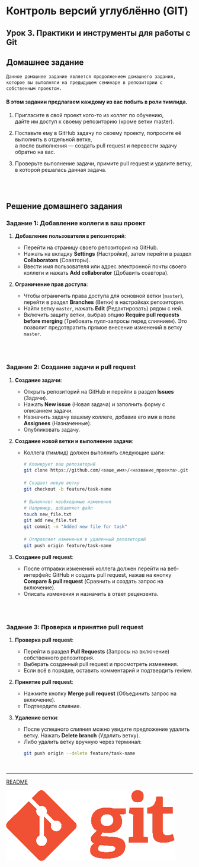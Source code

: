 # Контроль версий углублённо (GIT)
## Урок 3. Практики и инструменты для работы с Git
## Домашнее задание

```
Данное домашнее задание является продолжением домашнего задания, 
которое вы выполняли на предыдущем семинаре в репозитории с собственным проектом.
```

#### В этом задании предлагаем каждому из вас побыть в роли тимлида.

1. Пригласите в свой проект кого-то из коллег по обучению, <br> дайте им доступ к своему репозиторию (кроме ветки master).

2. Поставьте ему в GitHub задачу по своему проекту, попросите её выполнить в отдельной ветке, <br> а после выполнения — создать pull request и перевести задачу обратно на вас.

3. Проверьте выполнение задачи, примите pull request и удалите ветку, в которой решалась данная задача.

<br><br>

## Решение домашнего задания
### Задание 1: Добавление коллеги в ваш проект

1. **Добавление пользователя в репозиторий**:
    - Перейти на страницу своего репозитория на GitHub.
    - Нажать на вкладку **Settings** (Настройки), затем перейти в раздел **Collaborators** (Соавторы).
    - Ввести имя пользователя или адрес электронной почты своего коллеги и нажать **Add collaborator** (Добавить соавтора).

2. **Ограничение прав доступа**:
    - Чтобы ограничить права доступа для основной ветки (`master`), перейти в раздел **Branches** (Ветки) в настройках репозитория.
    - Найти ветку `master`, нажать **Edit** (Редактировать) рядом с ней.
    - Включить защиту ветки, выбрав опцию **Require pull requests before merging** (Требовать пулл-запросы перед слиянием). Это позволит предотвратить прямое внесение изменений в ветку `master`.

<br><br>

### Задание 2: Создание задачи и pull request

1. **Создание задачи**:
    - Открыть репозиторий на GitHub и перейти в раздел **Issues** (Задачи).
    - Нажать **New issue** (Новая задача) и заполнить форму с описанием задачи.
    - Назначить задачу вашему коллеге, добавив его имя в поле **Assignees** (Назначенные).
    - Опубликовать задачу.

2. **Создание новой ветки и выполнение задачи**:
    - Коллега (тимлид) должен выполнить следующие шаги:
      ```bash
      # Клонирует ваш репозиторий
      git clone https://github.com/<ваше_имя>/<название_проекта>.git
      
      # Создает новую ветку
      git checkout -b feature/task-name
      
      # Выполняет необходимые изменения
      # Например, добавляет файл
      touch new_file.txt
      git add new_file.txt
      git commit -m "Added new file for task"
      
      # Отправляет изменения в удаленный репозиторий
      git push origin feature/task-name
      
      ```

3. **Создание pull request**:
    - После отправки изменений коллега должен перейти на веб-интерфейс GitHub и создать pull request, нажав на кнопку **Compare & pull request** (Сравнить и создать запрос на включение).
    - Описать изменения и назначить в ответ рецензента.

<br><br>

### Задание 3: Проверка и принятие pull request

1. **Проверка pull request**:
    - Перейти в раздел **Pull Requests** (Запросы на включение) собственного репозитория.
    - Выберать созданный pull request и просмотреть изменения.
    - Если всё в порядке, оставить комментарий и подтвердить review.

2. **Принятие pull request**:
    - Нажмите кнопку **Merge pull request** (Объединить запрос на включение).
    - Подтвердите слияние.

3. **Удаление ветки**:
    - После успешного слияния можно увидите предложение удалить ветку. Нажать **Delete branch** (Удалить ветку).
    - Либо удалить ветку вручную через терминал:
      ```bash
      git push origin --delete feature/task-name
      
      ```



<br><hr>
[README](../README.md)

![](../img/Git-Logo-1788C-min.png)

<br> <br> 